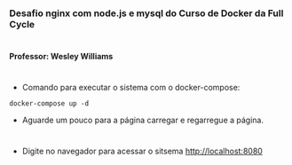 ### Desafio nginx com node.js e mysql do Curso de Docker da Full Cycle
#
#### Professor: Wesley Williams
#

- Comando para executar o sistema com o docker-compose:
```
docker-compose up -d
```

- Aguarde um pouco para a página carregar e regarregue a página.

#
- Digite no navegador para acessar o sitsema
[http://localhost:8080](http://localhost:8080)
